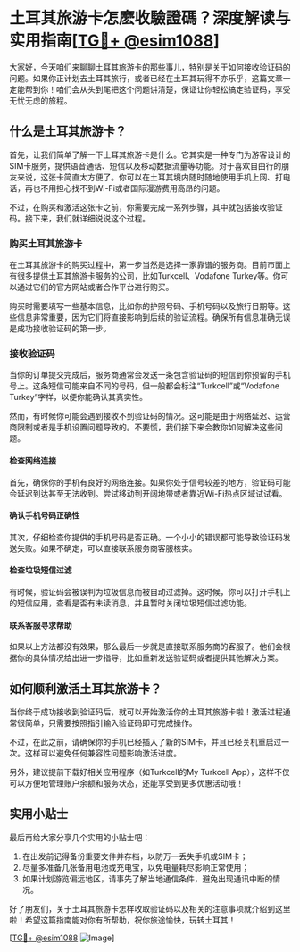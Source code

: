 # 土耳其旅游卡怎麽收驗證碼？深度解读与实用指南[[TG💪+ @esim1088](https://t.me/s/esim1088)]

大家好，今天咱们来聊聊土耳其旅游卡的那些事儿，特别是关于如何接收验证码的问题。如果你正计划去土耳其旅行，或者已经在土耳其玩得不亦乐乎，这篇文章一定能帮到你！咱们会从头到尾把这个问题讲清楚，保证让你轻松搞定验证码，享受无忧无虑的旅程。

## 什么是土耳其旅游卡？

首先，让我们简单了解一下土耳其旅游卡是什么。它其实是一种专门为游客设计的SIM卡服务，提供语音通话、短信以及移动数据流量等功能。对于喜欢自由行的朋友来说，这张卡简直太方便了。你可以在土耳其境内随时随地使用手机上网、打电话，再也不用担心找不到Wi-Fi或者国际漫游费用高昂的问题。

不过，在购买和激活这张卡之前，你需要完成一系列步骤，其中就包括接收验证码。接下来，我们就详细说说这个过程。

### 购买土耳其旅游卡

在土耳其旅游卡的购买过程中，第一步当然是选择一家靠谱的服务商。目前市面上有很多提供土耳其旅游卡服务的公司，比如Turkcell、Vodafone Turkey等。你可以通过它们的官方网站或者合作平台进行购买。

购买时需要填写一些基本信息，比如你的护照号码、手机号码以及旅行日期等。这些信息非常重要，因为它们将直接影响到后续的验证流程。确保所有信息准确无误是成功接收验证码的第一步。

### 接收验证码

当你的订单提交完成后，服务商通常会发送一条包含验证码的短信到你预留的手机号上。这条短信可能来自不同的号码，但一般都会标注“Turkcell”或“Vodafone Turkey”字样，以便你能确认其真实性。

然而，有时候你可能会遇到接收不到验证码的情况。这可能是由于网络延迟、运营商限制或者是手机设置问题导致的。不要慌，我们接下来会教你如何解决这些问题。

#### 检查网络连接

首先，确保你的手机有良好的网络连接。如果你处于信号较差的地方，验证码可能会延迟到达甚至无法收到。尝试移动到开阔地带或者靠近Wi-Fi热点区域试试看。

#### 确认手机号码正确性

其次，仔细检查你提供的手机号码是否正确。一个小小的错误都可能导致验证码发送失败。如果不确定，可以直接联系服务商客服核实。

#### 检查垃圾短信过滤

有时候，验证码会被误判为垃圾信息而被自动过滤掉。这时候，你可以打开手机上的短信应用，查看是否有未读消息，并且暂时关闭垃圾短信过滤功能。

#### 联系客服寻求帮助

如果以上方法都没有效果，那么最后一步就是直接联系服务商的客服了。他们会根据你的具体情况给出进一步指导，比如重新发送验证码或者提供其他解决方案。

## 如何顺利激活土耳其旅游卡？

当你终于成功接收到验证码后，就可以开始激活你的土耳其旅游卡啦！激活过程通常很简单，只需要按照指引输入验证码即可完成操作。

不过，在此之前，请确保你的手机已经插入了新的SIM卡，并且已经关机重启过一次。这样可以避免任何兼容性问题影响激活进度。

另外，建议提前下载好相关应用程序（如Turkcell的My Turkcell App），这样不仅可以方便地管理账户余额和服务状态，还能享受到更多优惠活动哦！

## 实用小贴士

最后再给大家分享几个实用的小贴士吧：

1. 在出发前记得备份重要文件并存档，以防万一丢失手机或SIM卡；
2. 尽量多准备几张备用电池或充电宝，以免电量耗尽影响正常使用；
3. 如果计划游览偏远地区，请事先了解当地通信条件，避免出现通讯中断的情况。

好了朋友们，关于土耳其旅游卡怎样收取验证码以及相关的注意事项就介绍到这里啦！希望这篇指南能对你有所帮助，祝你旅途愉快，玩转土耳其！

[[TG💪+ @esim1088](https://t.me/s/esim1088) ![Image](https://i.postimg.cc/4NQfJmqS/Snipaste-2025-05-13-00-14-12.png)]